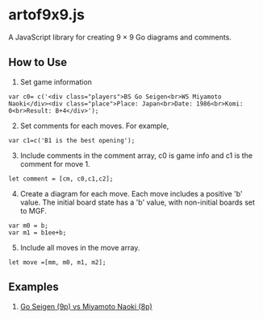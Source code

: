# artof9x9.js
A JavaScript library for creating 9 &times; 9 Go diagrams and comments.

## How to Use
1. Set game information
```
var c0= c('<div class="players">BS Go Seigen<br>WS Miyamoto Naoki</div><div class="place">Place: Japan<br>Date: 1986<br>Komi: 0<br>Result: B+4</div>');
```
2. Set comments for each moves. For example,
```
var c1=c('B1 is the best opening');
```
3. Include comments in the comment array, c0 is game info and c1 is the comment for move 1.
```
let comment = [cm, c0,c1,c2];
```
4. Create a diagram for each move. Each move includes a positive 'b' value. The initial board state has a 'b' value, with non-initial boards set to MGF.
```
var m0 = b;
var m1 = b1ee+b;
```
5. Include all moves in the move array.
```
let move =[mm, m0, m1, m2];
```
## Examples
1. [Go Seigen (9p) vs Miyamoto Naoki (8p)](https://kietpawpan.github.io/artof9x9/)
